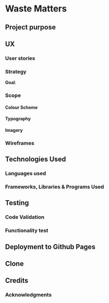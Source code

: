 # Waste Matters

## Project purpose

## UX

### User stories

### Strategy
__Goal__:

### Scope

#### Colour Scheme

#### Typography

#### Imagery

### Wireframes

## Technologies Used
### Languages used

### Frameworks, Libraries & Programs Used

## Testing

### Code Validation


### Functionality test

## Deployment to Github Pages

## Clone

## Credits
### Acknowledgments
